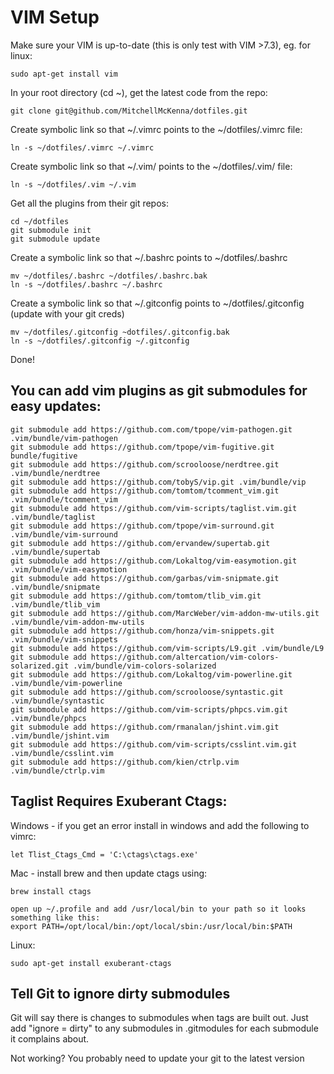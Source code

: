 VIM Setup
========

Make sure your VIM is up-to-date (this is only test with VIM >7.3), eg. for linux:

    sudo apt-get install vim

In your root directory (cd ~), get the latest code from the repo:

    git clone git@github.com/MitchellMcKenna/dotfiles.git

Create symbolic link so that ~/.vimrc points to the ~/dotfiles/.vimrc file:

    ln -s ~/dotfiles/.vimrc ~/.vimrc

Create symbolic link so that ~/.vim/ points to the ~/dotfiles/.vim/ file:

    ln -s ~/dotfiles/.vim ~/.vim

Get all the plugins from their git repos:

    cd ~/dotfiles
    git submodule init
    git submodule update

Create a symbolic link so that ~/.bashrc points to ~/dotfiles/.bashrc

    mv ~/dotfiles/.bashrc ~/dotfiles/.bashrc.bak
    ln -s ~/dotfiles/.bashrc ~/.bashrc

Create a symbolic link so that ~/.gitconfig points to ~/dotfiles/.gitconfig (update with your git creds)

    mv ~/dotfiles/.gitconfig ~dotfiles/.gitconfig.bak
    ln -s ~/dotfiles/.gitconfig ~/.gitconfig

Done!

You can add vim plugins as git submodules for easy updates:
-----------------------------------------------------------
    git submodule add https://github.com.com/tpope/vim-pathogen.git .vim/bundle/vim-pathogen
    git submodule add https://github.com/tpope/vim-fugitive.git bundle/fugitive
    git submodule add https://github.com/scrooloose/nerdtree.git .vim/bundle/nerdtree
    git submodule add https://github.com/tobyS/vip.git .vim/bundle/vip
    git submodule add https://github.com/tomtom/tcomment_vim.git .vim/bundle/tcomment_vim
    git submodule add https://github.com/vim-scripts/taglist.vim.git .vim/bundle/taglist
    git submodule add https://github.com/tpope/vim-surround.git .vim/bundle/vim-surround
    git submodule add https://github.com/ervandew/supertab.git .vim/bundle/supertab
    git submodule add https://github.com/Lokaltog/vim-easymotion.git .vim/bundle/vim-easymotion
    git submodule add https://github.com/garbas/vim-snipmate.git .vim/bundle/snipmate
    git submodule add https://github.com/tomtom/tlib_vim.git .vim/bundle/tlib_vim
    git submodule add https://github.com/MarcWeber/vim-addon-mw-utils.git .vim/bundle/vim-addon-mw-utils
    git submodule add https://github.com/honza/vim-snippets.git .vim/bundle/vim-snippets
    git submodule add https://github.com/vim-scripts/L9.git .vim/bundle/L9
    git submodule add https://github.com/altercation/vim-colors-solarized.git .vim/bundle/vim-colors-solarized
    git submodule add https://github.com/Lokaltog/vim-powerline.git .vim/bundle/vim-powerline
    git submodule add https://github.com/scrooloose/syntastic.git .vim/bundle/syntastic
    git submodule add https://github.com/vim-scripts/phpcs.vim.git .vim/bundle/phpcs
    git submodule add https://github.com/rmanalan/jshint.vim.git .vim/bundle/jshint.vim
    git submodule add https://github.com/vim-scripts/csslint.vim.git .vim/bundle/csslint.vim
    git submodule add https://github.com/kien/ctrlp.vim .vim/bundle/ctrlp.vim

Taglist Requires Exuberant Ctags:
---------------------------------

Windows - if you get an error install in windows and add the following to vimrc:

    let Tlist_Ctags_Cmd = 'C:\ctags\ctags.exe'

Mac - install brew and then update ctags using:

    brew install ctags

    open up ~/.profile and add /usr/local/bin to your path so it looks something like this:
    export PATH=/opt/local/bin:/opt/local/sbin:/usr/local/bin:$PATH

Linux:

    sudo apt-get install exuberant-ctags

Tell Git to ignore dirty submodules
-----------------------------------

Git will say there is changes to submodules when tags are built out. Just add "ignore = dirty" to any submodules in .gitmodules for each submodule it complains about.

Not working? You probably need to update your git to the latest version

